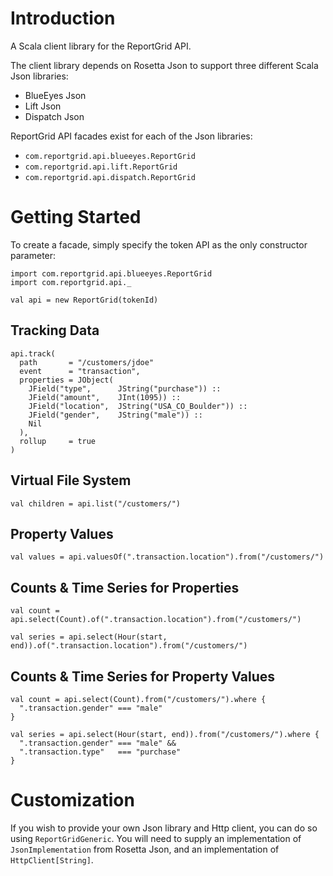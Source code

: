 # Introduction

A Scala client library for the ReportGrid API.

The client library depends on Rosetta Json to support three different Scala Json libraries:

 * BlueEyes Json
 * Lift Json
 * Dispatch Json

ReportGrid API facades exist for each of the Json libraries:

 * `com.reportgrid.api.blueeyes.ReportGrid`
 * `com.reportgrid.api.lift.ReportGrid`
 * `com.reportgrid.api.dispatch.ReportGrid`

# Getting Started

To create a facade, simply specify the token API as the only constructor parameter:

    import com.reportgrid.api.blueeyes.ReportGrid
    import com.reportgrid.api._

    val api = new ReportGrid(tokenId)

## Tracking Data

    api.track(
      path       = "/customers/jdoe"
      event      = "transaction",
      properties = JObject(
        JField("type",      JString("purchase")) ::
        JField("amount",    JInt(1095)) ::
        JField("location",  JString("USA_CO_Boulder")) ::
        JField("gender",    JString("male")) ::
        Nil
      ),
      rollup     = true
    )

## Virtual File System

    val children = api.list("/customers/")

## Property Values

    val values = api.valuesOf(".transaction.location").from("/customers/")

## Counts & Time Series for Properties

    val count = api.select(Count).of(".transaction.location").from("/customers/")

    val series = api.select(Hour(start, end)).of(".transaction.location").from("/customers/")

## Counts & Time Series for Property Values

    val count = api.select(Count).from("/customers/").where {
      ".transaction.gender" === "male"
    }

    val series = api.select(Hour(start, end)).from("/customers/").where {
      ".transaction.gender" === "male" &&
      ".transaction.type"   === "purchase"
    }

# Customization

If you wish to provide your own Json library and Http client, you can do so using `ReportGridGeneric`. You will need to supply an implementation of `JsonImplementation` from Rosetta Json, and an implementation of `HttpClient[String]`.